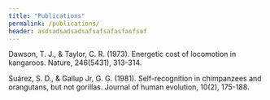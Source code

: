 ```yaml
---
title: "Publications"
permalink: /publications/
header: asdsadsadsadsafsafsafasfasfsaf
---
```


Dawson, T. J., & Taylor, C. R. (1973). Energetic cost of locomotion in kangaroos. Nature, 246(5431), 313-314.



Suárez, S. D., & Gallup Jr, G. G. (1981). Self-recognition in chimpanzees and orangutans, but not gorillas. Journal of human evolution, 10(2), 175-188.
